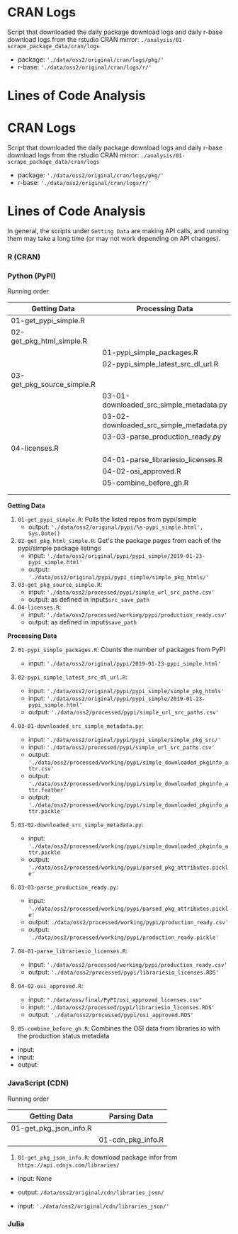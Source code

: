 
# CRAN Logs

Script that downloaded the daily package download logs and daily r-base download logs from the rstudio CRAN mirror:
`./analysis/01-scrape_package_data/cran/logs`

- package: `'./data/oss2/original/cran/logs/pkg/'`
- r-base: `'./data/oss2/original/cran/logs/r/'`


# Lines of Code Analysis


# CRAN Logs

Script that downloaded the daily package download logs and daily r-base download logs from the rstudio CRAN mirror:
`./analysis/01-scrape_package_data/cran/logs`

- package: `'./data/oss2/original/cran/logs/pkg/'`
- r-base: `'./data/oss2/original/cran/logs/r/'`


# Lines of Code Analysis

In general, the scripts under `Getting Data` are making API calls,
and running them may take a long time (or may not work depending on API changes).

### R (CRAN)

### Python (PyPI)

Running order

| Getting Data               	| Processing Data                           |
|----------------------------	|-----------------------------------------	|
| 01-get_pypi_simple.R       	|                                         	|
| 02-get_pkg_html_simple.R   	|                                         	|
|                            	| 01-pypi_simple_packages.R               	|
|                            	| 02-pypi_simple_latest_src_dl_url.R      	|
| 03-get_pkg_source_simple.R 	|                                         	|
|                            	| 03-01-downloaded_src_simple_metadata.py 	|
|                            	| 03-02-downloaded_src_simple_metadata.py 	|
|                            	| 03-03-parse_production_ready.py         	|
| 04-licenses.R              	|                                         	|
|                            	| 04-01-parse_librariesio_licenses.R      	|
|                            	| 04-02-osi_approved.R                    	|
|                            	| 05-combine_before_gh.R                  	|
|                            	|                                         	|
|                            	|                                         	|

**Getting Data**

1.  `01-get_pypi_simple.R`: Pulls the listed repos from pypi/simple
    - output: `'./data/oss2/original/pypi/%s-pypi_simple.html', Sys.Date()`
1.  `02-get_pkg_html_simple.R`: Get's the package pages from each of the pypi/simple package listings
    - input: `'./data/oss2/original/pypi/pypi_simple/2019-01-23-pypi_simple.html'`
    - output: `'./data/oss2/original/pypi/pypi_simple/simple_pkg_htmls/'`
1.  `03-get_pkg_source_simple.R`:
    - input: `'./data/oss2/processed/pypi/simple_url_src_paths.csv'`
    - output: as defined in input`$src_save_path`
1.  `04-licenses.R`:
    - input: `'./data/oss2/processed/working/pypi/production_ready.csv'`
    - output: as defined in input`$save_path`

**Processing Data**

2.  `01-pypi_simple_packages.R`: Counts the number of packages from PyPI
    - input: `'./data/oss2/original/pypi/2019-01-23-pypi_simple.html'`
2.  `02-pypi_simple_latest_src_dl_url.R`:
    - input: `'./data/oss2/original/pypi/pypi_simple/simple_pkg_htmls'`
    - input: `'./data/oss2/original/pypi/pypi_simple/2019-01-23-pypi_simple.html'`
    - output: `'./data/oss2/processed/pypi/simple_url_src_paths.csv'`

2.  `03-01-downloaded_src_simple_metadata.py`:
    - input: `'./data/oss2/original/pypi/pypi_simple/simple_pkg_src/'`
    - input: `'./data/oss2/processed/pypi/simple_url_src_paths.csv'`
    - output: `'./data/oss2/processed/working/pypi/simple_downloaded_pkginfo_attr.csv'`
    - output: `'./data/oss2/processed/working/pypi/simple_downloaded_pkginfo_attr.feather'`
    - output: `'./data/oss2/processed/working/pypi/simple_downloaded_pkginfo_attr.pickle'`
2.  `03-02-downloaded_src_simple_metadata.py`:
    - input: `'./data/oss2/processed/working/pypi/simple_downloaded_pkginfo_attr.pickle`
    - output: `'./data/oss2/processed/working/pypi/parsed_pkg_attributes.pickle'`

2. `03-03-parse_production_ready.py`:
    - input: `'./data/oss2/processed/working/pypi/parsed_pkg_attributes.pickle'`
    - output: `./data/oss2/processed/working/pypi/production_ready.csv'`
    - output: `'./data/oss2/processed/working/pypi/production_ready.pickle'`

2. `04-01-parse_librariesio_licenses.R`:
    - input: `'./data/oss2/processed/working/pypi/production_ready.csv'`
    - output: `'./data/oss2/processed/pypi/librariesio_licenses.RDS'`
2. `04-02-osi_approved.R`:
    - input: `"./data/oss/final/PyPI/osi_approved_licenses.csv"`
    - input: `'./data/oss2/processed/pypi/librariesio_licenses.RDS'`
    - output: `'./data/oss2/processed/pypi/osi_approved.RDS'`
2. `05-combine_before_gh.R`: Combines the OSI data from libraries.io with the production status metadata
  - input: 
  - input:
  - output:




### JavaScript (CDN)

Running order

| Getting Data               	| Parsing Data                            	|
|----------------------------	|-----------------------------------------	|
| 01-get_pkg_json_info.R     	|                                         	|
|                            	| 01-cdn_pkg_info.R                       	|

1. `01-get_pkg_json_info.R`: download package infor from `https://api.cdnjs.com/libraries/`
  - input: None
  - output: `/data/oss2/original/cdn/libraries_json/`

  - input: `'./data/oss2/original/cdn/libraries_json/'`

### Julia

